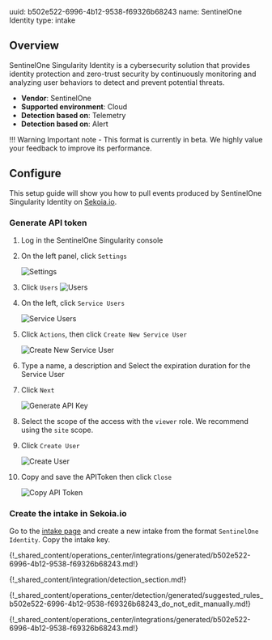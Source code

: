 uuid: b502e522-6996-4b12-9538-f69326b68243
name: SentinelOne Identity
type: intake

## Overview
SentinelOne Singularity Identity is a cybersecurity solution that provides identity protection and zero-trust security by continuously monitoring and analyzing user behaviors to detect and prevent potential threats.

- **Vendor**: SentinelOne
- **Supported environment**: Cloud
- **Detection based on**: Telemetry
- **Detection based on**: Alert

!!! Warning
    Important note - This format is currently in beta. We highly value your feedback to improve its performance.

## Configure

This setup guide will show you how to pull events produced by SentinelOne Singularity Identity on [Sekoia.io](https://app.sekoia.io/).

### Generate API token

1. Log in the SentinelOne Singularity console
2. On the left panel, click `Settings`

    ![Settings](/assets/operation_center/integration_catalog/cloud_and_saas/sentinelone_identity/01-Settings.png)

3. Click `Users`
    ![Users](/assets/operation_center/integration_catalog/cloud_and_saas/sentinelone_identity/02-Users.png)

4. On the left, click `Service Users`
    
    ![Service Users](/assets/operation_center/integration_catalog/cloud_and_saas/sentinelone_identity/03-Service_users.png)

5. Click `Actions`, then click `Create New Service User`

    ![Create New Service User](/assets/operation_center/integration_catalog/cloud_and_saas/sentinelone_identity/04-Create_new_services_users.png)

6. Type a name, a description and Select the expiration duration for the Service User
7. Click `Next`

    ![Generate API Key](/assets/operation_center/integration_catalog/cloud_and_saas/sentinelone_identity/05-Generate.png)

8. Select the scope of the access with the `viewer` role. We recommend using the `site` scope.
9. Click `Create User`

    ![Create User](/assets/operation_center/integration_catalog/cloud_and_saas/sentinelone_identity/06-Scope.png)

10. Copy and save the APIToken then click `Close`
    
    ![Copy API Token](/assets/operation_center/integration_catalog/cloud_and_saas/sentinelone_identity/07-APIToken.png)

### Create the intake in Sekoia.io

Go to the [intake page](https://app.sekoia.io/operations/intakes) and create a new intake from the format `SentinelOne Identity`. Copy the intake key.

{!_shared_content/operations_center/integrations/generated/b502e522-6996-4b12-9538-f69326b68243.md!}

{!_shared_content/integration/detection_section.md!}

{!_shared_content/operations_center/detection/generated/suggested_rules_b502e522-6996-4b12-9538-f69326b68243_do_not_edit_manually.md!}

{!_shared_content/operations_center/integrations/generated/b502e522-6996-4b12-9538-f69326b68243.md!}
